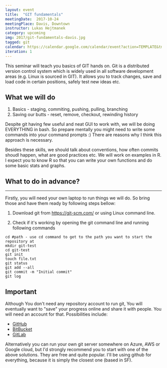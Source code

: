 ```yaml
---
layout: event
title:  "GIT fundamentals"
meetingDate:  2017-10-24
meetingPlace: Davis, Downtown
instructor: Lukas Hejtmanek
category: upcoming
img: 2017/git-fundamentals-davis.jpg
tagged: git
calendar: https://calendar.google.com/calendar/event?action=TEMPLATE&tmeid=MzFmZjVhYjF1djZ1dmIzNXZjaHY5amhjdmUgbzQwNXU4anZsNTA0MGhvNXB1cWQ1MWMzOGtAZw&tmsrc=o405u8jvl5040ho5puqd51c38k%40group.calendar.google.coms
iteration: 1
---
```

This seminar will teach you basics of GIT hands on. Git is a distributed version control system which is widely used in all software development areas (e.g. Linux is sourced in GIT). It allows you to track changes, save and load code in certain positions, safely test new ideas etc.

## What we will do
1. Basics - staging, commiting, pushing, pulling, branching
2. Saving our butts - reset, remove, checkout, rewinding history

Despite git having few useful and neat GUI to work with, we will be doing EVERYTHING in bash. So prepare mentally you might need to write some commands into your command prompts :) There are reasons why I think this approach is necessary. 

Besides these skills, we should talk about conventions, how often commits shoudl happen, what are good practices etc. We will work on examples in R. I expect you to know R so that you can write your own functions and do some basic stats and graphs. 

## What to do in advance?
-----------
Firstly, you will need your own laptop to run things we will do. So bring those and have them ready by following steps bellow:

1. Download git from https://git-scm.com/ or using Linux command line.

2. Check if it's working by opening the git command line and running following commands

``` shell
cd #path - use cd command to get to the path you want to start the repository at
mkdir git-test
cd git-test
git init
touch file.txt
git status
git add --all
git commit -m "Initial commit"
git log
```

## Important

Although You don't need any repository account to run git, You will eventually want to "save" your progress online and share it with people. You will need an account for that. Possibilities include:

- [GitHub](https://github.com/)
- [BitBucket](https://bitbucket.com/)
- [GitLab](https://gitlab.com/)

Alternatively you can run your own git server somewhere on Azure, AWS or Google cloud, but I'd strongly recommend you to start with one of the above solutions. They are free and quite popular. I'll be using github for everything, because it is simply the closest one (based in SF).
